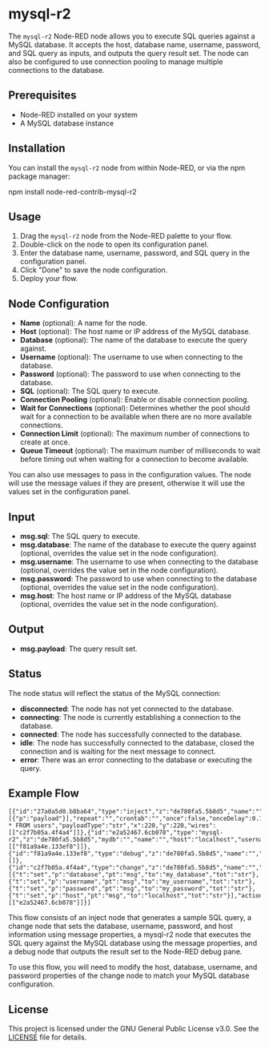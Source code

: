 # mysql-r2

The `mysql-r2` Node-RED node allows you to execute SQL queries against a MySQL database. It accepts the host, database name, username, password, and SQL query as inputs, and outputs the query result set. The node can also be configured to use connection pooling to manage multiple connections to the database.

## Prerequisites

- Node-RED installed on your system
- A MySQL database instance

## Installation

You can install the `mysql-r2` node from within Node-RED, or via the npm package manager:

npm install node-red-contrib-mysql-r2

## Usage

1. Drag the `mysql-r2` node from the Node-RED palette to your flow.
2. Double-click on the node to open its configuration panel.
3. Enter the database name, username, password, and SQL query in the configuration panel.
4. Click "Done" to save the node configuration.
5. Deploy your flow.

## Node Configuration

- **Name** (optional): A name for the node.
- **Host** (optional): The host name or IP address of the MySQL database.
- **Database** (optional): The name of the database to execute the query against.
- **Username** (optional): The username to use when connecting to the database.
- **Password** (optional): The password to use when connecting to the database.
- **SQL** (optional): The SQL query to execute.
- **Connection Pooling** (optional): Enable or disable connection pooling.
- **Wait for Connections** (optional): Determines whether the pool should wait for a connection to be available when there are no more available connections.
- **Connection Limit** (optional): The maximum number of connections to create at once.
- **Queue Timeout** (optional): The maximum number of milliseconds to wait before timing out when waiting for a connection to become available.


You can also use messages to pass in the configuration values. The node will use the message values if they are present, otherwise it will use the values set in the configuration panel.

## Input

- **msg.sql**: The SQL query to execute.
- **msg.database**: The name of the database to execute the query against (optional, overrides the value set in the node configuration).
- **msg.username**: The username to use when connecting to the database (optional, overrides the value set in the node configuration).
- **msg.password**: The password to use when connecting to the database (optional, overrides the value set in the node configuration).
- **msg.host**: The host name or IP address of the MySQL database (optional, overrides the value set in the node configuration).

## Output

- **msg.payload**: The query result set.

## Status

The node status will reflect the status of the MySQL connection:

- **disconnected**: The node has not yet connected to the database.
- **connecting**: The node is currently establishing a connection to the database.
- **connected**: The node has successfully connected to the database.
- **idle**: The node has successfully connected to the database, closed the connection and is waiting for the next message to connect.
- **error**: There was an error connecting to the database or executing the query.



## Example Flow
    [{"id":"27a0a5d0.b8ba64","type":"inject","z":"de780fa5.5b8d5","name":"","props":[{"p":"payload"}],"repeat":"","crontab":"","once":false,"onceDelay":0.1,"topic":"","payload":"SELECT * FROM users","payloadType":"str","x":220,"y":220,"wires":[["c2f7b05a.4f4a4"]]},{"id":"e2a52467.6cb078","type":"mysql-r2","z":"de780fa5.5b8d5","mydb":"","name":"","host":"localhost","username":"","password":"","sql":"","x":570,"y":220,"wires":[["f81a9a4e.133ef8"]]},{"id":"f81a9a4e.133ef8","type":"debug","z":"de780fa5.5b8d5","name":"","active":true,"tosidebar":true,"console":false,"tostatus":false,"complete":"payload","targetType":"msg","statusVal":"","statusType":"auto","x":830,"y":220,"wires":[]},{"id":"c2f7b05a.4f4a4","type":"change","z":"de780fa5.5b8d5","name":"","rules":[{"t":"set","p":"database","pt":"msg","to":"my_database","tot":"str"},{"t":"set","p":"username","pt":"msg","to":"my_username","tot":"str"},{"t":"set","p":"password","pt":"msg","to":"my_password","tot":"str"},{"t":"set","p":"host","pt":"msg","to":"localhost","tot":"str"}],"action":"","property":"","from":"","to":"","reg":false,"x":390,"y":220,"wires":[["e2a52467.6cb078"]]}]

This flow consists of an inject node that generates a sample SQL query, a change node that sets the database, username, password, and host information using message properties, a mysql-r2 node that executes the SQL query against the MySQL database using the message properties, and a debug node that outputs the result set to the Node-RED debug pane.

To use this flow, you will need to modify the host, database, username, and password properties of the change node to match your MySQL database configuration.

## License

This project is licensed under the GNU General Public License v3.0. See the [LICENSE](LICENSE) file for details.
